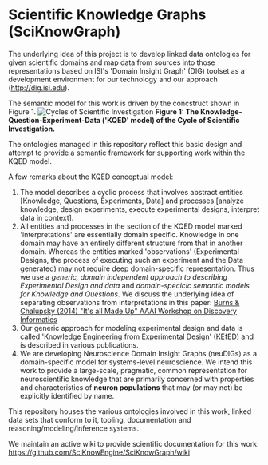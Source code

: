 # Scientific Knowledge Graphs (SciKnowGraph)

The underlying idea of this project is to develop linked data ontologies for given scientific domains and map data from sources into those representations based on ISI's 'Domain Insight Graph' (DIG) toolset as a development environment for our technology and our approach (http://dig.isi.edu). 

The semantic model for this work is driven by the concstruct shown in Figure 1. 
![Cycles of Scientific Investigation](https://sciknowengine.github.io/img/ske/cosi7.png)
**Figure 1: The Knowledge-Question-Experiment-Data ('KQED' model) of the Cycle of Scientific Investigation.**

The ontologies managed in this repository reflect this basic design and attempt to provide a semantic framework for supporting work within the KQED model. 

A few remarks about the KQED conceptual model:

1. The model describes a cyclic process that involves abstract entities \[Knowledge, Questions, Experiments, Data\] and processes \[analyze knowledge, design experiments, execute experimental designs, interpret data in context\]. 
1. All entities and processes in the section of the KQED model marked 'interpretations' are essentially domain specific. Knowledge in one domain may have an entirely different structure from that in another domain. Whereas the entities marked 'observations' (Experimental Designs, the process of executing such an experiment and the Data generated) may not require deep domain-specific representation. Thus we use a *generic, domain independent approach to describing Experimental Design and data* and *domain-specicic semantic models for Knowledge and Questions*. We discuss the underlying idea of separating observations from interpretations in this paper: [Burns & Chalupsky (2014) "It's all Made Up" AAAI Workshop on Discovery Informatics](http://www.aaai.org/ocs/index.php/WS/AAAIW14/paper/view/8735)
1. Our generic approach for modeling experimental design and data is called 'Knowledge Engineering from Experimental Design' (KEfED) and is described in various publications.
1. We are developing Neuroscience Domain Insight Graphs (neuDIGs) as a domain-specific model for systems-level neuroscience. We intend this work to provide a large-scale, pragmatic, common representation for neuroscientific knowledge that are primarily concerned with properties and characteristics of **neuron populations** that may (or may not) be explicitly identified by name. 

This repository houses the various ontologies involved in this work, linked data sets that conform to it, tooling, documentation and reasoning/modeling/inference systems. 

We maintain an active wiki to provide scientific documentation for this work: https://github.com/SciKnowEngine/SciKnowGraph/wiki
